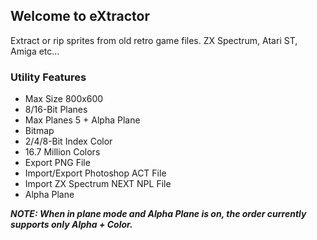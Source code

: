 ## Welcome to eXtractor

Extract or rip sprites from old retro game files.
ZX Spectrum, Atari ST, Amiga etc...

### Utility Features

- Max Size 800x600
- 8/16-Bit Planes
- Max Planes 5 + Alpha Plane
- Bitmap
- 2/4/8-Bit Index Color
- 16.7 Million Colors
- Export PNG File
- Import/Export Photoshop ACT File
- Import ZX Spectrum NEXT NPL File
- Alpha Plane

  
***NOTE: When in plane mode and Alpha Plane is on, the order currently supports only Alpha + Color.***
